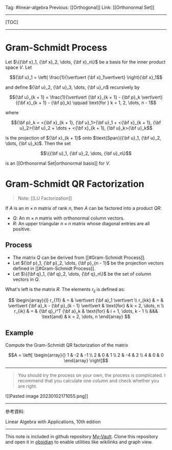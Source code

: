 Tag: #linear-algebra 
Previous: [[Orthogonal]]
Link: [[Orthonormal Set]]

---

[TOC]

---

# Gram-Schmidt Process

Let $\{{\bf x}_1, {\bf x}_2, \dots, {\bf x}_n\}$ be a basis for the inner product space $V$. Let

$${\bf u}_1 = \left(
	\frac{1}{\vert\vert {\bf x}_1\vert\vert}
\right){\bf x}_1$$

and define ${\bf u}_2, {\bf u}_3, \dots, {\bf u}_n$ recursively by

$${\bf u}_{k + 1} = 
\frac{1}{\vert\vert {\bf x}_{k + 1} - {\bf p}_k \vert\vert} ({\bf x}_{k + 1} - {\bf p}_k) \qquad \text{for } k = 1, 2, \dots, n - 1$$

where

$${\bf p}_k = <{\bf x}_{k + 1}, {\bf u}_1>{\bf u}_1 + <{\bf x}_{k + 1}, {\bf u}_2>{\bf u}_2 + \dots + <{\bf x}_{k + 1}, {\bf u}_k>{\bf u}_k$$

is the projection of ${\bf x}_{k + 1}$ onto $\text{Span}({\bf u}_1, {\bf u}_2, \dots, {\bf u}_k)$. Then the set

$$\{{\bf u}_1, {\bf u}_2, \dots, {\bf u}_n\}$$

is an [[Orthonormal Set|orthonormal basis]] for $V$.

# Gram-Schmidt QR Factorization

> Note:
> [[LU Factorization]]

If $A$ is an $m \times n$ matrix of rank $n$, then $A$ can be factored into a product $QR$:

- $Q$: An $m \times n$ matrix with orthonormal column vectors.
- $R$: An upper triangular $n \times n$ matrix whose diagonal entries are all positive.

## Process

- The matrix $Q$ can be derived from [[#Gram-Schmidt Process]].
- Let ${\bf p}_1, {\bf p}_2, \dots, {\bf p}_{n - 1}$ be the projection vectors defined in [[#Gram-Schmidt Process]].
- Let $\{{\bf q}_1, {\bf q}_2, \dots, {\bf q}_n\}$ be the set of column vectors in $Q$.

What's left is the matrix $R$. The elements $r_{ij}$ is defined as:

$$
\begin{array}{l}
	r_{11} & = & \vert\vert {\bf a}_1 \vert\vert \\
	r_{kk} & = & \vert\vert {\bf a}_k - {\bf p}_{k - 1} \vert\vert & \text{for} & k = 2, \dots, n \\
	r_{ik} & = & {\bf q}_i^T {\bf a}_k & \text{for} & i = 1, \dots, k - 1 \\
	&&& \text{and} & k = 2, \dots, n
\end{array}
$$

## Example

Compute the Gram-Schmidt QR factorization of the matrix

$$A = 
\left[
	\begin{array}{}
		1 & -2 & -1 \\
		2 & 0 & 1 \\
		2 & -4 & 2 \\
		4 & 0 & 0
	\end{array}
\right]$$

---

> You should try the process on your own, the process is complicated.
> I recommend that you calculate one column and check whether you are right.

![[Pasted image 20230102171055.png]]

---

參考資料:

Linear Algebra with Applications, 10th edition

---

This note is included in github repository [My-Vault](https://github.com/LittleD3092/My-Vault.git). Clone this repository and open it in [obsidian](https://obsidian.md/) to enable utilities like wikilinks and graph view.